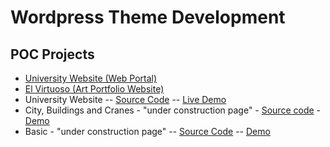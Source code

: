 # Wordpress Theme Development

## POC Projects
* [University Website (Web Portal)](https://github.com/paulAlexSerban/University-Website---Web-Portal)
* [El Virtuoso (Art Portfolio Website)](https://github.com/paulAlexSerban/El-Virtuoso---Art-Portfolio-Website)
* University Website -- [Source Code](https://github.com/paulAlexSerban/WP-university-website) -- [Live Demo](http://uniweb.paulserban.eu/wp/)
* City, Buildings and Cranes - "under construction page" - [Source code](https://github.com/paulAlexSerban/WP-cityBuildingCranes-underConstruction) - [Demo](https://paulalexserban.github.io/WP-cityBuildingCranes-underConstruction/)
* Basic - "under construction page" -- [Source Code](https://github.com/paulAlexSerban/WP-UnderConstruction) -- [Demo](https://paulalexserban.github.io/WP-UnderConstruction/)


